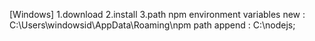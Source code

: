 [Windows]
1.download 
2.install
3.path 
  npm  environment variables new :   C:\Users\windowsid\AppData\Roaming\npm
  path append : C:\nodejs;
